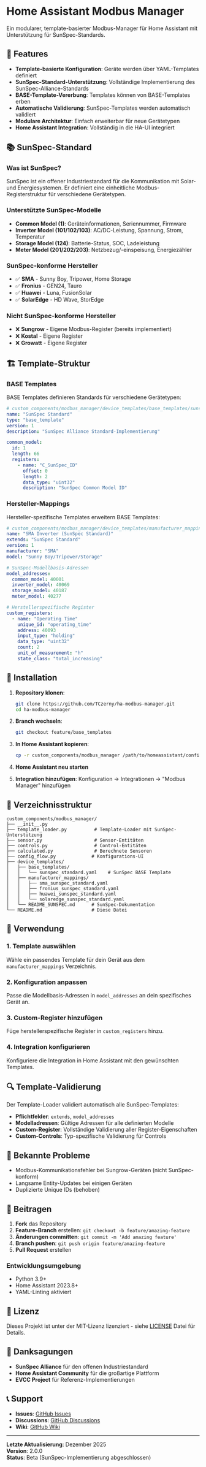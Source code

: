 # Home Assistant Modbus Manager

Ein modularer, template-basierter Modbus-Manager für Home Assistant mit Unterstützung für SunSpec-Standards.

## 🚀 Features

- **Template-basierte Konfiguration**: Geräte werden über YAML-Templates definiert
- **SunSpec-Standard-Unterstützung**: Vollständige Implementierung des SunSpec-Alliance-Standards
- **BASE-Template-Vererbung**: Templates können von BASE-Templates erben
- **Automatische Validierung**: SunSpec-Templates werden automatisch validiert
- **Modulare Architektur**: Einfach erweiterbar für neue Gerätetypen
- **Home Assistant Integration**: Vollständig in die HA-UI integriert

## 📚 SunSpec-Standard

### Was ist SunSpec?
SunSpec ist ein offener Industriestandard für die Kommunikation mit Solar- und Energiesystemen. Er definiert eine einheitliche Modbus-Registerstruktur für verschiedene Gerätetypen.

### Unterstützte SunSpec-Modelle
- **Common Model (1)**: Geräteinformationen, Seriennummer, Firmware
- **Inverter Model (101/102/103)**: AC/DC-Leistung, Spannung, Strom, Temperatur
- **Storage Model (124)**: Batterie-Status, SOC, Ladeleistung
- **Meter Model (201/202/203)**: Netzbezug/-einspeisung, Energiezähler

### SunSpec-konforme Hersteller
- ✅ **SMA** - Sunny Boy, Tripower, Home Storage
- ✅ **Fronius** - GEN24, Tauro
- ✅ **Huawei** - Luna, FusionSolar
- ✅ **SolarEdge** - HD Wave, StorEdge

### Nicht SunSpec-konforme Hersteller
- ❌ **Sungrow** - Eigene Modbus-Register (bereits implementiert)
- ❌ **Kostal** - Eigene Register
- ❌ **Growatt** - Eigene Register

## 🏗️ Template-Struktur

### BASE Templates
BASE Templates definieren Standards für verschiedene Gerätetypen:

```yaml
# custom_components/modbus_manager/device_templates/base_templates/sunspec_standard.yaml
name: "SunSpec Standard"
type: "base_template"
version: 1
description: "SunSpec Alliance Standard-Implementierung"

common_model:
  id: 1
  length: 66
  registers:
    - name: "C_SunSpec_ID"
      offset: 0
      length: 2
      data_type: "uint32"
      description: "SunSpec Common Model ID"
```

### Hersteller-Mappings
Hersteller-spezifische Templates erweitern BASE Templates:

```yaml
# custom_components/modbus_manager/device_templates/manufacturer_mappings/sma_sunspec_standard.yaml
name: "SMA Inverter (SunSpec Standard)"
extends: "SunSpec Standard"
version: 1
manufacturer: "SMA"
model: "Sunny Boy/Tripower/Storage"

# SunSpec-Modellbasis-Adressen
model_addresses:
  common_model: 40001
  inverter_model: 40069
  storage_model: 40187
  meter_model: 40277

# Herstellerspezifische Register
custom_registers:
  - name: "Operating Time"
    unique_id: "operating_time"
    address: 40093
    input_type: "holding"
    data_type: "uint32"
    count: 2
    unit_of_measurement: "h"
    state_class: "total_increasing"
```

## 🔧 Installation

1. **Repository klonen**:
   ```bash
   git clone https://github.com/TCzerny/ha-modbus-manager.git
   cd ha-modbus-manager
   ```

2. **Branch wechseln**:
   ```bash
   git checkout feature/base_templates
   ```

3. **In Home Assistant kopieren**:
   ```bash
   cp -r custom_components/modbus_manager /path/to/homeassistant/config/custom_components/
   ```

4. **Home Assistant neu starten**

5. **Integration hinzufügen**: Konfiguration → Integrationen → "Modbus Manager" hinzufügen

## 📁 Verzeichnisstruktur

```
custom_components/modbus_manager/
├── __init__.py
├── template_loader.py          # Template-Loader mit SunSpec-Unterstützung
├── sensor.py                   # Sensor-Entitäten
├── controls.py                 # Control-Entitäten
├── calculated.py               # Berechnete Sensoren
├── config_flow.py             # Konfigurations-UI
├── device_templates/
│   ├── base_templates/
│   │   └── sunspec_standard.yaml    # SunSpec BASE Template
│   ├── manufacturer_mappings/
│   │   ├── sma_sunspec_standard.yaml
│   │   ├── fronius_sunspec_standard.yaml
│   │   ├── huawei_sunspec_standard.yaml
│   │   └── solaredge_sunspec_standard.yaml
│   └── README_SUNSPEC.md      # SunSpec-Dokumentation
└── README.md                  # Diese Datei
```

## 🧪 Verwendung

### 1. Template auswählen
Wähle ein passendes Template für dein Gerät aus dem `manufacturer_mappings` Verzeichnis.

### 2. Konfiguration anpassen
Passe die Modellbasis-Adressen in `model_addresses` an dein spezifisches Gerät an.

### 3. Custom-Register hinzufügen
Füge herstellerspezifische Register in `custom_registers` hinzu.

### 4. Integration konfigurieren
Konfiguriere die Integration in Home Assistant mit den gewünschten Templates.

## 🔍 Template-Validierung

Der Template-Loader validiert automatisch alle SunSpec-Templates:

- **Pflichtfelder**: `extends`, `model_addresses`
- **Modelladressen**: Gültige Adressen für alle definierten Modelle
- **Custom-Register**: Vollständige Validierung aller Register-Eigenschaften
- **Custom-Controls**: Typ-spezifische Validierung für Controls

## 🚧 Bekannte Probleme

- Modbus-Kommunikationsfehler bei Sungrow-Geräten (nicht SunSpec-konform)
- Langsame Entity-Updates bei einigen Geräten
- Duplizierte Unique IDs (behoben)

## 🤝 Beitragen

1. **Fork** das Repository
2. **Feature-Branch** erstellen: `git checkout -b feature/amazing-feature`
3. **Änderungen committen**: `git commit -m 'Add amazing feature'`
4. **Branch pushen**: `git push origin feature/amazing-feature`
5. **Pull Request** erstellen

### Entwicklungsumgebung
- Python 3.9+
- Home Assistant 2023.8+
- YAML-Linting aktiviert

## 📄 Lizenz

Dieses Projekt ist unter der MIT-Lizenz lizenziert - siehe [LICENSE](LICENSE) Datei für Details.

## 🙏 Danksagungen

- **SunSpec Alliance** für den offenen Industriestandard
- **Home Assistant Community** für die großartige Plattform
- **EVCC Project** für Referenz-Implementierungen

## 📞 Support

- **Issues**: [GitHub Issues](https://github.com/TCzerny/ha-modbus-manager/issues)
- **Discussions**: [GitHub Discussions](https://github.com/TCzerny/ha-modbus-manager/discussions)
- **Wiki**: [GitHub Wiki](https://github.com/TCzerny/ha-modbus-manager/wiki)

---

**Letzte Aktualisierung**: Dezember 2025  
**Version**: 2.0.0  
**Status**: Beta (SunSpec-Implementierung abgeschlossen) 